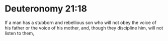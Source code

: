 # Deuteronomy 21:18

If a man has a stubborn and rebellious son who will not obey the voice of his father or the voice of his mother, and, though they discipline him, will not listen to them,

